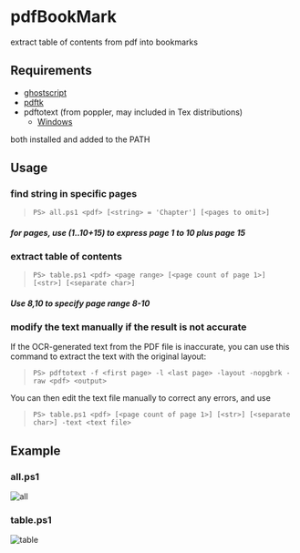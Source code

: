 # pdfBookMark

extract table of contents from pdf into bookmarks

## Requirements

- [ghostscript](https://www.ghostscript.com/)
- [pdftk](https://www.pdflabs.com/tools/pdftk-the-pdf-toolkit/)
- pdftotext (from poppler, may included in Tex distributions)
  - [Windows](https://github.com/oschwartz10612/poppler-windows/releases)

both installed and added to the PATH

## Usage

### find string in specific pages

> `PS> all.ps1 <pdf> [<string> = 'Chapter'] [<pages to omit>]`

#### *for pages, use (1..10+15) to express page 1 to 10 plus page 15*

### extract table of contents

> `PS> table.ps1 <pdf> <page range> [<page count of page 1>] [<str>] [<separate char>]`

#### *Use 8,10 to specify page range 8-10*

### modify the text manually if the result is not accurate

If the OCR-generated text from the PDF file is inaccurate, you can use this command to extract the text with the original layout:

> `PS> pdftotext -f <first page> -l <last page> -layout -nopgbrk -raw <pdf> <output>`

You can then edit the text file manually to correct any errors, and use

> `PS> table.ps1 <pdf> [<page count of page 1>] [<str>] [<separate char>] -text <text file>`

## Example

### all.ps1

![all](https://i.imgur.com/h8xHWwV.png)

### table.ps1

![table](https://i.imgur.com/5sPGb7t.png)
